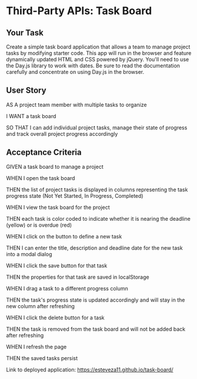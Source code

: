 # Third-Party APIs: Task Board

## Your Task
Create a simple task board application that allows a team to manage project tasks by modifying starter code. This app will run in the browser and feature dynamically updated HTML and CSS powered by jQuery.
You'll need to use the Day.js library to work with dates. Be sure to read the documentation carefully and concentrate on using Day.js in the browser.

## User Story

AS A project team member with multiple tasks to organize

I WANT a task board 

SO THAT I can add individual project tasks, manage their state of progress and track overall project progress accordingly



## Acceptance Criteria

GIVEN a task board to manage a project

WHEN I open the task board

THEN the list of project tasks is displayed in columns representing the task progress state (Not Yet Started, In Progress, Completed)

WHEN I view the task board for the project

THEN each task is color coded to indicate whether it is nearing the deadline (yellow) or is overdue (red)

WHEN I click on the button to define a new task

THEN I can enter the title, description and deadline date for the new task into a modal dialog

WHEN I click the save button for that task

THEN the properties for that task are saved in localStorage

WHEN I drag a task to a different progress column

THEN the task's progress state is updated accordingly and will stay in the new column after refreshing

WHEN I click the delete button for a task

THEN the task is removed from the task board and will not be added back after refreshing

WHEN I refresh the page

THEN the saved tasks persist



Link to deployed application: https://esteveza11.github.io/task-board/
